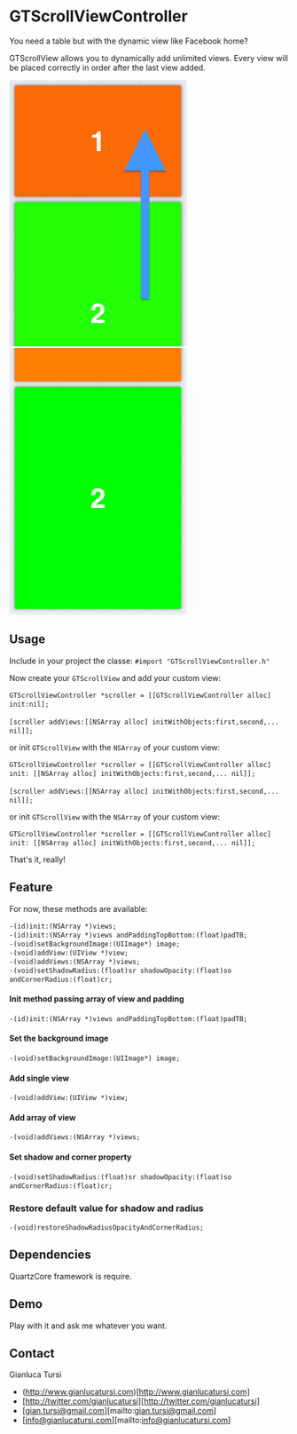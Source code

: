 # GTScrollViewController

You need a table but with the dynamic view like Facebook home?

GTScrollView allows you to dynamically add unlimited views.
Every view will be placed correctly in order after the last view added.

![image](GTScrollViewController/image/1.png)![image](GTScrollViewController/image/2.png)

## Usage
Include in your project the classe:
`#import "GTScrollViewController.h"`

Now create your `GTScrollView` and add your custom view:

	GTScrollViewController *scroller = [[GTScrollViewController alloc] init:nil]; 

    [scroller addViews:[[NSArray alloc] initWithObjects:first,second,... nil]]; 

or init `GTScrollView` with the `NSArray` of your custom view:

    GTScrollViewController *scroller = [[GTScrollViewController alloc] init: [[NSArray alloc] initWithObjects:first,second,... nil]];

	[scroller addViews:[[NSArray alloc] initWithObjects:first,second,... nil]]; 

or init `GTScrollView` with the `NSArray` of your custom view:

	GTScrollViewController *scroller = [[GTScrollViewController alloc] init: [[NSArray alloc] initWithObjects:first,second,... nil]];


That's it, really!

## Feature
For now, these methods are available:

	-(id)init:(NSArray *)views;
	-(id)init:(NSArray *)views andPaddingTopBottom:(float)padTB;
	-(void)setBackgroundImage:(UIImage*) image;
	-(void)addView:(UIView *)view;
	-(void)addViews:(NSArray *)views;
	-(void)setShadowRadius:(float)sr shadowOpacity:(float)so andCornerRadius:(float)cr;

#### Init method passing array of view and padding
	-(id)init:(NSArray *)views andPaddingTopBottom:(float)padTB;
#### Set the background image
	-(void)setBackgroundImage:(UIImage*) image;
#### Add single view
	-(void)addView:(UIView *)view;
#### Add array of view
	-(void)addViews:(NSArray *)views;
#### Set shadow and corner property
	-(void)setShadowRadius:(float)sr shadowOpacity:(float)so andCornerRadius:(float)cr;

### Restore default value for shadow and radius
	-(void)restoreShadowRadiusOpacityAndCornerRadius;

## Dependencies
QuartzCore framework is require.
## Demo
Play with it and ask me whatever you want.

## Contact
Gianluca Tursi
- (http://www.gianlucatursi.com)[http://www.gianlucatursi.com]
- [http://twitter.com/gianlucatursi][http://twitter.com/gianlucatursi]
- [gian.tursi@gmail.com][mailto:gian.tursi@gmail.com]
- [info@gianlucatursi.com][mailto:info@gianlucatursi.com]